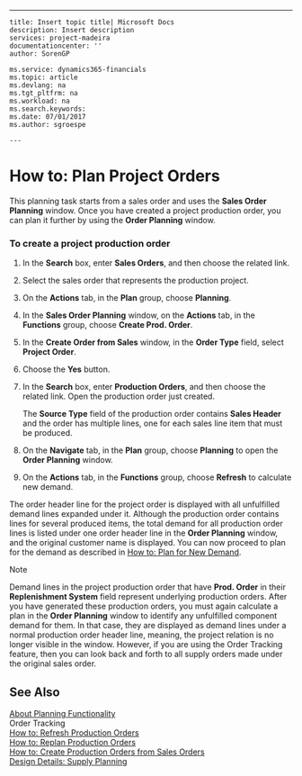 ---
    title: Insert topic title| Microsoft Docs
    description: Insert description
    services: project-madeira
    documentationcenter: ''
    author: SorenGP

    ms.service: dynamics365-financials
    ms.topic: article
    ms.devlang: na
    ms.tgt_pltfrm: na
    ms.workload: na
    ms.search.keywords:
    ms.date: 07/01/2017
    ms.author: sgroespe

    ---
# How to: Plan Project Orders
This planning task starts from a sales order and uses the **Sales Order Planning** window. Once you have created a project production order, you can plan it further by using the **Order Planning** window.  
  
### To create a project production order  
  
1.  In the **Search** box, enter **Sales Orders**, and then choose the related link.  
  
2.  Select the sales order that represents the production project.  
  
3.  On the **Actions** tab, in the **Plan** group, choose **Planning**.  
  
4.  In the **Sales Order Planning** window, on the **Actions** tab, in the **Functions** group, choose  **Create Prod. Order**.  
  
5.  In the **Create Order from Sales** window, in the **Order Type** field, select **Project Order**.  
  
6.  Choose the **Yes** button.  
  
7.  In the **Search** box, enter **Production Orders**, and then choose the related link. Open the production order just created.  
  
     The **Source Type** field of the production order contains **Sales Header** and the order has multiple lines, one for each sales line item that must be produced.  
  
8.  On the **Navigate** tab, in the **Plan** group, choose **Planning** to open the **Order Planning** window.  
  
9. On the **Actions** tab, in the **Functions** group, choose **Refresh** to calculate new demand.  
  
 The order header line for the project order is displayed with all unfulfilled demand lines expanded under it. Although the production order contains lines for several produced items, the total demand for all production order lines is listed under one order header line in the **Order Planning** window, and the original customer name is displayed. You can now proceed to plan for the demand as described in [How to: Plan for New Demand](../OperationsPlanning/how-to-plan-for-new-demand.md).  
  
> [!NOTE]  
>  Demand lines in the project production order that have **Prod. Order** in their **Replenishment System** field represent underlying production orders. After you have generated these production orders, you must again calculate a plan in the **Order Planning** window to identify any unfulfilled component demand for them. In that case, they are displayed as demand lines under a normal production order header line, meaning, the project relation is no longer visible in the window. However, if you are using the Order Tracking feature, then you can look back and forth to all supply orders made under the original sales order.  
  
## See Also  
 [About Planning Functionality](../OperationsPlanning/about-planning-functionality.md)   
 Order Tracking   
 [How to: Refresh Production Orders](../OperationsPlanning/how-to-refresh-production-orders.md)   
 [How to: Replan Production Orders](../OperationsPlanning/how-to-replan-production-orders.md)   
 [How to: Create Production Orders from Sales Orders](../OperationsPlanning/how-to-create-production-orders-from-sales-orders.md)   
 [Design Details: Supply Planning](../ApplicationDesign/design-details-supply-planning.md)